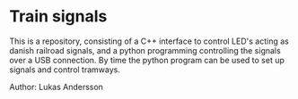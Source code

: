 # Train signals

This is a repository, consisting of a C++ interface to control LED's acting as danish railroad signals, and a python programming controlling the signals over a USB connection.
By time the python program can be used to set up signals and control tramways.

Author: Lukas Andersson
